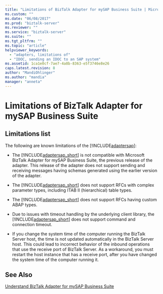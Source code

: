 ```yaml
---
title: "Limitations of BizTalk Adapter for mySAP Business Suite | Microsoft Docs"
ms.custom: ""
ms.date: "06/08/2017"
ms.prod: "biztalk-server"
ms.reviewer: ""
ms.service: "biztalk-server"
ms.suite: ""
ms.tgt_pltfrm: ""
ms.topic: "article"
helpviewer_keywords: 
  - "adapters, limitations of"
  - "IDOC, sending an IDOC to an SAP system"
ms.assetid: 1ca1e0cf-7ae7-4a8b-8363-e5f3746e8e26
caps.latest.revision: 8
author: "MandiOhlinger"
ms.author: "mandia"
manager: "anneta"
---
```

# Limitations of BizTalk Adapter for mySAP Business Suite

## Limitations list
The following are known limitations of the [!INCLUDE[adaptersap](../../includes/adaptersap-md.md)]:  
  
-   The [!INCLUDE[adaptersap_short](../../includes/adaptersap-short-md.md)] is not compatible with Microsoft BizTalk Adapter for mySAP Business Suite, the previous release of the adapter. This release of the adapter does not support sending and receiving messages having schemas generated using the earlier version of the adapter.  
  
-   The [!INCLUDE[adaptersap_short](../../includes/adaptersap-short-md.md)] does not support RFCs with complex parameter types, including ITAB II (hierarchical) table types.  
  
-   The [!INCLUDE[adaptersap_short](../../includes/adaptersap-short-md.md)] does not support RFCs having custom ABAP types.  
  
-   Due to issues with timeout handling by the underlying client library, the [!INCLUDE[adaptersap_short](../../includes/adaptersap-short-md.md)] does not support command and connection timeout.  
  
-   If you change the system time of the computer running the BizTalk Server host, the time is not updated automatically in the BizTalk Server host. This could lead to incorrect behavior of the inbound operations that use the receive port of BizTalk Server. As a workaround, you must restart the host instance that has a receive port, after you have changed the system time of the computer running it.  
  
## See Also  
 [Understand BizTalk Adapter for mySAP Business Suite](../../adapters-and-accelerators/adapter-sap/understand-biztalk-adapter-for-mysap-business-suite.md)